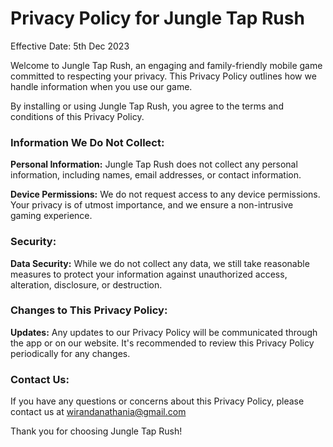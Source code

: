 # **Privacy Policy for Jungle Tap Rush**

Effective Date: 5th Dec 2023

Welcome to Jungle Tap Rush, an engaging and family-friendly mobile game committed to respecting your privacy. This Privacy Policy outlines how we handle information when you use our game.

By installing or using Jungle Tap Rush, you agree to the terms and conditions of this Privacy Policy.

### Information We Do Not Collect:

**Personal Information:** Jungle Tap Rush does not collect any personal information, including names, email addresses, or contact information.

**Device Permissions:** We do not request access to any device permissions. Your privacy is of utmost importance, and we ensure a non-intrusive gaming experience.

### Security:

**Data Security:** While we do not collect any data, we still take reasonable measures to protect your information against unauthorized access, alteration, disclosure, or destruction.

### Changes to This Privacy Policy:

**Updates:** Any updates to our Privacy Policy will be communicated through the app or on our website. It's recommended to review this Privacy Policy periodically for any changes.

### Contact Us:

If you have any questions or concerns about this Privacy Policy, please contact us at wirandanathania@gmail.com

Thank you for choosing Jungle Tap Rush!
